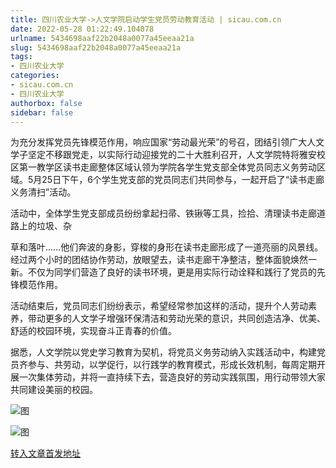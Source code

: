 ```yaml
---
title: 四川农业大学->人文学院启动学生党员劳动教育活动 | sicau.com.cn
date: 2022-05-28 01:22:49.104078
urlname: 5434698aaf22b2048a0077a45eeaa21a
slug: 5434698aaf22b2048a0077a45eeaa21a
tags: 
- 四川农业大学
categories:
- sicau.com.cn
- 四川农业大学
authorbox: false
sidebar: false
---
```

为充分发挥党员先锋模范作用，响应国家“劳动最光荣”的号召，团结引领广大人文学子坚定不移跟党走，以实际行动迎接党的二十大胜利召开，人文学院特将雅安校区第一教学区读书走廊整体区域认领为学院各学生党支部全体党员同志义务劳动区域。5月25日下午，6个学生党支部的党员同志们共同参与，一起开启了“读书走廊义务清扫”活动。

活动中，全体学生党支部成员纷纷拿起扫帚、铁锹等工具，捡拾、清理读书走廊道路上的垃圾、杂
<!--more-->
草和落叶……他们奔波的身影，穿梭的身形在读书走廊形成了一道亮丽的风景线。经过两个小时的团结协作劳动，放眼望去，读书走廊干净整洁，整体面貌焕然一新。不仅为同学们营造了良好的读书环境，更是用实际行动诠释和践行了党员的先锋模范作用。

活动结束后，党员同志们纷纷表示，希望经常参加这样的活动，提升个人劳动素养，带动更多的人文学子增强环保清洁和劳动光荣的意识，共同创造洁净、优美、舒适的校园环境，实现奋斗正青春的价值。

据悉，人文学院以党史学习教育为契机，将党员义务劳动纳入实践活动中，构建党员齐参与、共劳动，以学促行，以行践学的教育模式，形成长效机制，每周定期开展一次集体劳动，并将一直持续下去，营造良好的劳动实践氛围，用行动带领大家共同建设美丽的校园。

![图](https://news.sicau.edu.cn/__local/4/03/EB/E144387C2086B82907A705A296D_5EE3294A_358E0.jpg)

![图](https://news.sicau.edu.cn/__local/9/9E/D2/5FC21BDD8FF828904E3FE1945CA_14A6CBB8_2ED5F.jpg)

[转入文章首发地址](https://news.sicau.edu.cn/info/1078/68006.htm)